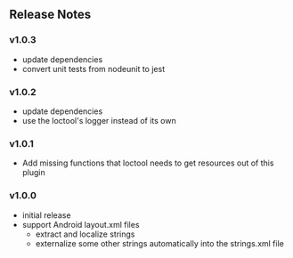 ## Release Notes

### v1.0.3

- update dependencies
- convert unit tests from nodeunit to jest

### v1.0.2

- update dependencies
- use the loctool's logger instead of its own

### v1.0.1

- Add missing functions that loctool needs to get resources out of this plugin

### v1.0.0

- initial release
- support Android layout.xml files
    - extract and localize strings
    - externalize some other strings automatically into the strings.xml file

